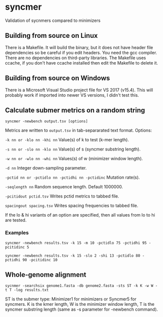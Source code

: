# syncmer
Validation of sycnmers compared to minimizers

## Building from source on Linux
There is a Makefile. It will build the binary, but it does not have  header file dependencies so be careful if you edit headers. You need the gcc compiler. There are no dependencies on third-party libraries. 
The Makefile uses ccache, if you don't have ccache installed then edit the Makefile to delete it.

## Building from source on Windows
There is a Microsoft Visual Studio project file for VS 2017 (v15.4). This will probably work if imported into newer VS versions, I didn't test this.

## Calculate submer metrics on a random string

`syncmer -newbench output.tsv [options]`

Metrics are written to `output.tsv` in tab-separarated text format. Options:

`-k nn or -klo nn -khi nn` Value(s) of k to test (k-mer length).

`-s nn or -slo nn -klo nn` Value(s) of s (syncmer substring length).

`-w nn or -wlo nn -whi nn` Values(s) of w (minimizer window length).

`-d nn` Integer down-sampling parameter.

`-pctid nn or -pctidlo nn -pctidhi nn -pctidinc` Mutation rate(s).

`-seqlength nn`  Random sequence length. Default 1000000.

`-pcitidout pctid.tsv` Writes pctid metrics to tabbed file.

`spacingout spacing.tsv` Writes spacing frequencies to tabbed file.

If the lo & hi variants of an option are specified, then all values from lo to hi are tested.

### Examples

`syncmer -newbench results.tsv -k 15 -m 10 -pctidlo 75 -pctidhi 95 -pcitidinc 5`   

`syncmer -newbench results.tsv -k 15 -slo 2 -shi 13 -pctidlo 80 -pctidhi 90 -pcitidinc 10`   

## Whole-genome alignment

`sycnmer -searchsix genome1.fasta -db genome2.fasta -sts ST -k K -w W -t T -log results.txt`   

ST is the submer type: Minimizer1 for minimizers or Syncmer5 for syncmers. 
K is the kmer length, W is the minimizer window length, T is the syncmer substring length (same as -s parameter for -newbench command).

